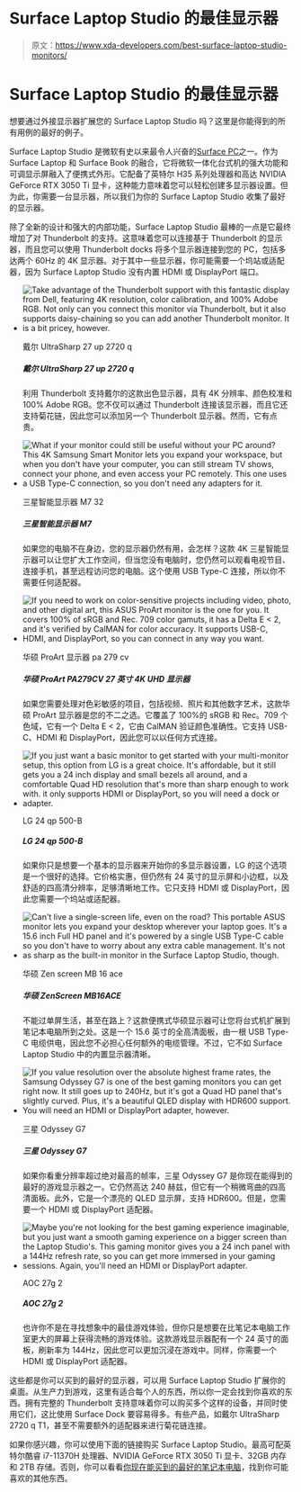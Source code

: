 # Surface Laptop Studio 的最佳显示器

> 原文：<https://www.xda-developers.com/best-surface-laptop-studio-monitors/>

# Surface Laptop Studio 的最佳显示器

想要通过外接显示器扩展您的 Surface Laptop Studio 吗？这里是你能得到的所有用例的最好的例子。

Surface Laptop Studio 是微软有史以来最令人兴奋的[Surface PC](https://www.xda-developers.com/best-microsoft-surface-pcs/)之一。作为 Surface Laptop 和 Surface Book 的融合，它将微软一体化台式机的强大功能和可调显示屏融入了便携式外形。它配备了英特尔 H35 系列处理器和高达 NVIDIA GeForce RTX 3050 Ti 显卡，这种能力意味着您可以轻松创建多显示器设置。但为此，你需要一台显示器，所以我们为你的 Surface Laptop Studio 收集了最好的显示器。

除了全新的设计和强大的内部功能，Surface Laptop Studio 最棒的一点是它最终增加了对 Thunderbolt 的支持。这意味着您可以连接基于 Thunderbolt 的显示器，而且您可以使用 Thunderbolt docks 将多个显示器连接到您的 PC，包括多达两个 60Hz 的 4K 显示器。对于其中一些显示器，你可能需要一个坞站或适配器，因为 Surface Laptop Studio 没有内置 HDMI 或 DisplayPort 端口。

*   <picture>![Take advantage of the Thunderbolt support with this fantastic display from Dell, featuring 4K resolution, color calibration, and 100% Adobe RGB. Not only can you connect this monitor via Thunderbolt, but it also supports daisy-chaining so you can add another Thunderbolt monitor. It is a bit pricey, however.](img/38ec1ff43cf96faaade86b17f409e1a5.png)</picture>

    戴尔 UltraSharp 27 up 2720 q

    ##### 戴尔 UltraSharp 27 up 2720 q

    利用 Thunderbolt 支持戴尔的这款出色显示器，具有 4K 分辨率、颜色校准和 100% Adobe RGB。您不仅可以通过 Thunderbolt 连接该显示器，而且它还支持菊花链，因此您可以添加另一个 Thunderbolt 显示器。然而，它有点贵。

*   <picture>![What if your monitor could still be useful without your PC around? This 4K Samsung Smart Monitor lets you expand your workspace, but when you don't have your computer, you can still stream TV shows, connect your phone, and even access your PC remotely. This one uses a USB Type-C connection, so you don't need any adapters for it.](img/b009d4d425555e84baf205e53517695e.png)</picture>

    三星智能显示器 M7 32

    ##### 三星智能显示器 M7

    如果您的电脑不在身边，您的显示器仍然有用，会怎样？这款 4K 三星智能显示器可以让您扩大工作空间，但当您没有电脑时，您仍然可以观看电视节目、连接手机，甚至远程访问您的电脑。这个使用 USB Type-C 连接，所以你不需要任何适配器。

*   <picture>![If you need to work on color-sensitive projects including video, photo, and other digital art, this ASUS ProArt monitor is the one for you. It covers 100% of sRGB and Rec. 709 color gamuts, it has a Delta E < 2, and it's verified by CalMAN for color accuracy. It supports USB-C, HDMI, and DisplayPort, so you can connect in any way you want.](img/eb8afee933b1591d30c3117ab86c64cb.png)</picture>

    华硕 ProArt 显示器 pa 279 cv

    ##### 华硕 ProArt PA279CV 27 英寸 4K UHD 显示器

    如果您需要处理对色彩敏感的项目，包括视频、照片和其他数字艺术，这款华硕 ProArt 显示器是您的不二之选。它覆盖了 100%的 sRGB 和 Rec。709 个色域，它有一个 Delta E < 2，它由 CalMAN 验证颜色准确性。它支持 USB-C、HDMI 和 DisplayPort，因此您可以以任何方式连接。

*   <picture>![If you just want a basic monitor to get started with your multi-monitor setup, this option from LG is a great choice. It's affordable, but it still gets you a 24 inch display and small bezels all around, and a comfortable Quad HD resolution that's more than sharp enough to work with. it only supports HDMI or DisplayPort, so you will need a dock or adapter.](img/e45dfdda217611c37bf2b8b0764ec4a3.png)</picture>

    LG 24 qp 500-B

    ##### LG 24 qp 500-B

    如果你只是想要一个基本的显示器来开始你的多显示器设置，LG 的这个选项是一个很好的选择。它价格实惠，但仍然有 24 英寸的显示屏和小边框，以及舒适的四高清分辨率，足够清晰地工作。它只支持 HDMI 或 DisplayPort，因此您需要一个坞站或适配器。

*   <picture>![Can't live a single-screen life, even on the road? This portable ASUS monitor lets you expand your desktop wherever your laptop goes. It's a 15.6 inch Full HD panel and it's powered by a single USB Type-C cable so you don't have to worry about any extra cable management. It's not as sharp as the built-in monitor in the Surface Laptop Studio, though.](img/9e8af2c6d127d1465cc69761428b2bf2.png)</picture>

    华硕 Zen screen MB 16 ace

    ##### 华硕 ZenScreen MB16ACE

    不能过单屏生活，甚至在路上？这款便携式华硕显示器可让您将台式机扩展到笔记本电脑所到之处。这是一个 15.6 英寸的全高清面板，由一根 USB Type-C 电缆供电，因此您不必担心任何额外的电缆管理。不过，它不如 Surface Laptop Studio 中的内置显示器清晰。

*   <picture>![If you value resolution over the absolute highest frame rates, the Samsung Odyssey G7 is one of the best gaming monitors you can get right now. It still goes up to 240Hz, but it's got a Quad HD panel that's slightly curved. Plus, it's a beautiful QLED display with HDR600 support. You will need an HDMI or DisplayPort adapter, however.](img/de4716950ded5c8ac86239ca53fea813.png)</picture>

    三星 Odyssey G7

    ##### 三星 Odyssey G7

    如果你看重分辨率超过绝对最高的帧率，三星 Odyssey G7 是你现在能得到的最好的游戏显示器之一。它仍然高达 240 赫兹，但它有一个稍微弯曲的四高清面板。此外，它是一个漂亮的 QLED 显示屏，支持 HDR600。但是，您需要一个 HDMI 或 DisplayPort 适配器。

*   <picture>![Maybe you're not looking for the best gaming experience imaginable, but you just want a smooth gaming experience on a bigger screen than the Laptop Studio's. This gaming monitor gives you a 24 inch panel with a 144Hz refresh rate, so you can get more immersed in your gaming sessions. Again, you'll need an HDMI or DisplayPort adapter.](img/765a0c05c0be97661048b3ba5678f64c.png)</picture>

    AOC 27g 2

    ##### AOC 27g 2

    也许你不是在寻找想象中的最佳游戏体验，但你只是想要在比笔记本电脑工作室更大的屏幕上获得流畅的游戏体验。这款游戏显示器配有一个 24 英寸的面板，刷新率为 144Hz，因此您可以更加沉浸在游戏中。同样，你需要一个 HDMI 或 DisplayPort 适配器。

这些都是你可以买到的最好的显示器，可以用 Surface Laptop Studio 扩展你的桌面。从生产力到游戏，这里有适合每个人的东西，所以你一定会找到你喜欢的东西。拥有完整的 Thunderbolt 支持意味着你可以购买多个这样的设备，并同时使用它们，这比使用 Surface Dock 要容易得多。有些产品，如戴尔 UltraSharp 2720 q T1，甚至不需要额外的适配器来进行菊花链连接。

如果你感兴趣，你可以使用下面的链接购买 Surface Laptop Studio。最高可配英特尔酷睿 i7-11370H 处理器、NVIDIA GeForce RTX 3050 Ti 显卡、32GB 内存和 2TB 存储。否则，你可以看看[你现在能买到的最好的笔记本电脑](https://www.xda-developers.com/best-laptops/)，找到你可能喜欢的其他东西。